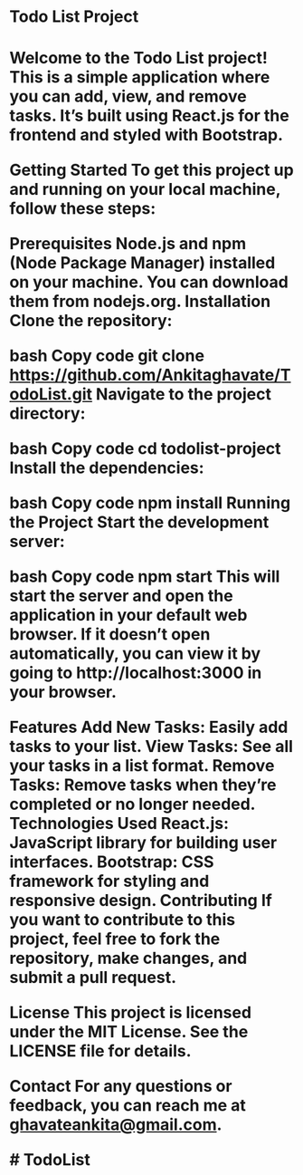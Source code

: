 <h1>Todo List Project<h1>
Welcome to the Todo List project! This is a simple application where you can add, view, and remove tasks. It’s built using React.js for the frontend and styled with Bootstrap.<br>

Getting Started
To get this project up and running on your local machine, follow these steps:

Prerequisites
Node.js and npm (Node Package Manager) installed on your machine. You can download them from nodejs.org.
Installation
Clone the repository:

bash
Copy code
git clone https://github.com/Ankitaghavate/TodoList.git
Navigate to the project directory:

bash
Copy code
cd todolist-project
Install the dependencies:

bash
Copy code
npm install
Running the Project
Start the development server:

bash
Copy code
npm start
This will start the server and open the application in your default web browser. If it doesn’t open automatically, you can view it by going to http://localhost:3000 in your browser.

Features
Add New Tasks: Easily add tasks to your list.
View Tasks: See all your tasks in a list format.
Remove Tasks: Remove tasks when they’re completed or no longer needed.
Technologies Used
React.js: JavaScript library for building user interfaces.
Bootstrap: CSS framework for styling and responsive design.
Contributing
If you want to contribute to this project, feel free to fork the repository, make changes, and submit a pull request.

License
This project is licensed under the MIT License. See the LICENSE file for details.

Contact
For any questions or feedback, you can reach me at ghavateankita@gmail.com.

#   T o d o L i s t 
 
 
